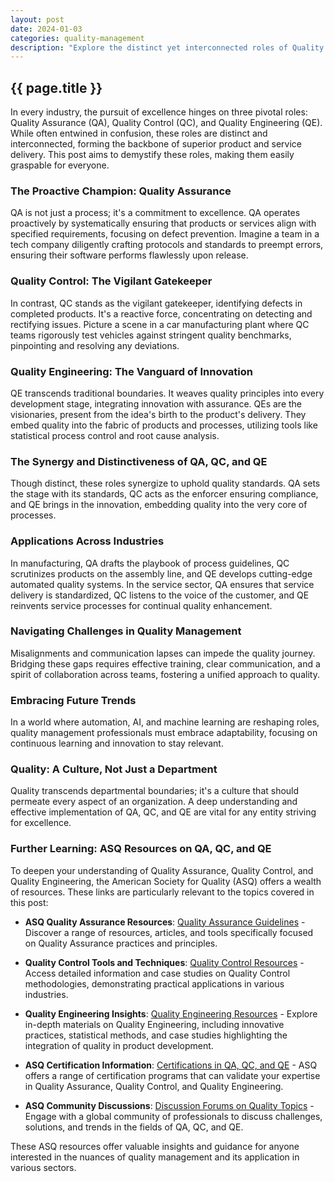 ```yaml
---
layout: post
date: 2024-01-03
categories: quality-management
description: "Explore the distinct yet interconnected roles of Quality Assurance, Quality Control, and Quality Engineering in our comprehensive guide. Understand their importance in maintaining high standards in products and services across various industries."
---
```


## {{ page.title }}
In every industry, the pursuit of excellence hinges on three pivotal roles: Quality Assurance (QA), Quality Control (QC), and Quality Engineering (QE). While often entwined in confusion, these roles are distinct and interconnected, forming the backbone of superior product and service delivery. This post aims to demystify these roles, making them easily graspable for everyone.

### The Proactive Champion: Quality Assurance
QA is not just a process; it's a commitment to excellence. QA operates proactively by systematically ensuring that products or services align with specified requirements, focusing on defect prevention. Imagine a team in a tech company diligently crafting protocols and standards to preempt errors, ensuring their software performs flawlessly upon release.

### Quality Control: The Vigilant Gatekeeper
In contrast, QC stands as the vigilant gatekeeper, identifying defects in completed products. It's a reactive force, concentrating on detecting and rectifying issues. Picture a scene in a car manufacturing plant where QC teams rigorously test vehicles against stringent quality benchmarks, pinpointing and resolving any deviations.

### Quality Engineering: The Vanguard of Innovation
QE transcends traditional boundaries. It weaves quality principles into every development stage, integrating innovation with assurance. QEs are the visionaries, present from the idea's birth to the product's delivery. They embed quality into the fabric of products and processes, utilizing tools like statistical process control and root cause analysis.

### The Synergy and Distinctiveness of QA, QC, and QE
Though distinct, these roles synergize to uphold quality standards. QA sets the stage with its standards, QC acts as the enforcer ensuring compliance, and QE brings in the innovation, embedding quality into the very core of processes.

### Applications Across Industries
In manufacturing, QA drafts the playbook of process guidelines, QC scrutinizes products on the assembly line, and QE develops cutting-edge automated quality systems. In the service sector, QA ensures that service delivery is standardized, QC listens to the voice of the customer, and QE reinvents service processes for continual quality enhancement.

### Navigating Challenges in Quality Management
Misalignments and communication lapses can impede the quality journey. Bridging these gaps requires effective training, clear communication, and a spirit of collaboration across teams, fostering a unified approach to quality.

### Embracing Future Trends
In a world where automation, AI, and machine learning are reshaping roles, quality management professionals must embrace adaptability, focusing on continuous learning and innovation to stay relevant.

### Quality: A Culture, Not Just a Department
Quality transcends departmental boundaries; it's a culture that should permeate every aspect of an organization. A deep understanding and effective implementation of QA, QC, and QE are vital for any entity striving for excellence.

### Further Learning: ASQ Resources on QA, QC, and QE
To deepen your understanding of Quality Assurance, Quality Control, and Quality Engineering, the American Society for Quality (ASQ) offers a wealth of resources. These links are particularly relevant to the topics covered in this post:

- **ASQ Quality Assurance Resources**: [Quality Assurance Guidelines](https://asq.org/quality-resources/quality-assurance) - Discover a range of resources, articles, and tools specifically focused on Quality Assurance practices and principles.

- **Quality Control Tools and Techniques**: [Quality Control Resources](https://asq.org/quality-resources/quality-control) - Access detailed information and case studies on Quality Control methodologies, demonstrating practical applications in various industries.

- **Quality Engineering Insights**: [Quality Engineering Resources](https://asq.org/quality-resources/quality-engineering) - Explore in-depth materials on Quality Engineering, including innovative practices, statistical methods, and case studies highlighting the integration of quality in product development.

- **ASQ Certification Information**: [Certifications in QA, QC, and QE](https://asq.org/cert) - ASQ offers a range of certification programs that can validate your expertise in Quality Assurance, Quality Control, and Quality Engineering.

- **ASQ Community Discussions**: [Discussion Forums on Quality Topics](https://my.asq.org) - Engage with a global community of professionals to discuss challenges, solutions, and trends in the fields of QA, QC, and QE.

These ASQ resources offer valuable insights and guidance for anyone interested in the nuances of quality management and its application in various sectors.
